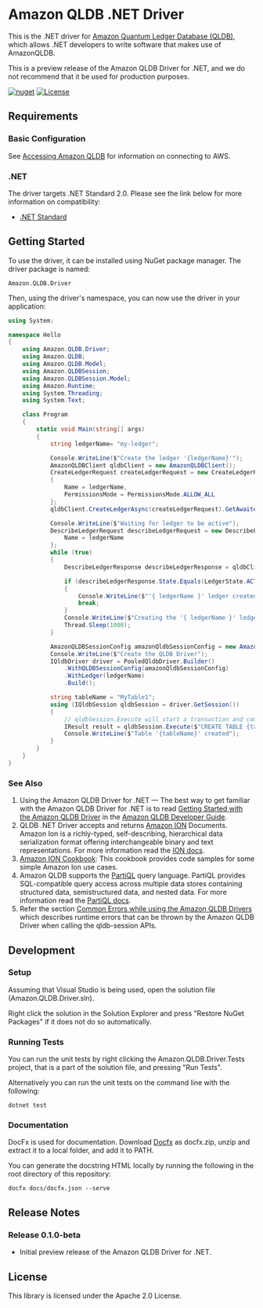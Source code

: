 # Amazon QLDB .NET Driver 

This is the .NET driver for [Amazon Quantum Ledger Database (QLDB)](https://aws.amazon.com/qldb/), which allows .NET developers
to write software that makes use of AmazonQLDB.

This is a preview release of the Amazon QLDB Driver for .NET, and we do not recommend that it be used for production purposes.

[![nuget](https://img.shields.io/nuget/v/Amazon.QLDB.Driver.svg)](https://www.nuget.org/packages/Amazon.QLDB.Driver/)
[![License](https://img.shields.io/github/license/awslabs/amazon-qldb-driver-dotnet)](https://github.com/awslabs/amazon-qldb-driver-dotnet/blob/doc/badge_and_doc_link/LICENSE)

## Requirements

### Basic Configuration

See [Accessing Amazon QLDB](https://docs.aws.amazon.com/qldb/latest/developerguide/accessing.html) for information on connecting to AWS.

### .NET

The driver targets .NET Standard 2.0. Please see the link below for more information on compatibility:

* [.NET Standard](https://docs.microsoft.com/en-us/dotnet/standard/net-standard)

## Getting Started

To use the driver, it can be installed using NuGet package manager. The driver package is named:

```Amazon.QLDB.Driver```

Then, using the driver's namespace, you can now use the driver in your application:

```c#
using System;

namespace Hello
{
    using Amazon.QLDB.Driver;
    using Amazon.QLDB;
    using Amazon.QLDB.Model;    
    using Amazon.QLDBSession;
    using Amazon.QLDBSession.Model;
    using Amazon.Runtime;
    using System.Threading;
    using System.Text;

    class Program
    {
        static void Main(string[] args)
        {
            string ledgerName= "my-ledger";

            Console.WriteLine($"Create the ledger '{ledgerName}'");
            AmazonQLDBClient qldbClient = new AmazonQLDBClient();            
            CreateLedgerRequest createLedgerRequest = new CreateLedgerRequest
            {
                Name = ledgerName,
                PermissionsMode = PermissionsMode.ALLOW_ALL
            };
            qldbClient.CreateLedgerAsync(createLedgerRequest).GetAwaiter().GetResult();

            Console.WriteLine($"Waiting for ledger to be active");
            DescribeLedgerRequest describeLedgerRequest = new DescribeLedgerRequest {
                Name = ledgerName
            };
            while (true)
            {
                DescribeLedgerResponse describeLedgerResponse = qldbClient.DescribeLedgerAsync(describeLedgerRequest).GetAwaiter().GetResult();

                if (describeLedgerResponse.State.Equals(LedgerState.ACTIVE.Value))
                {
                    Console.WriteLine($"'{ ledgerName }' ledger created sucessfully.");
                    break;
                }
                Console.WriteLine($"Creating the '{ ledgerName }' ledger...");
                Thread.Sleep(1000);
            }

            AmazonQLDBSessionConfig amazonQldbSessionConfig = new AmazonQLDBSessionConfig();
            Console.WriteLine($"Create the QLDB Driver");
            IQldbDriver driver = PooledQldbDriver.Builder()
                .WithQLDBSessionConfig(amazonQldbSessionConfig)
                .WithLedger(ledgerName)
                .Build();

            string tableName = "MyTable1";
            using (IQldbSession qldbSession = driver.GetSession())
            {
                // qldbSession.Execute will start a transaction and commit it.
                IResult result = qldbSession.Execute($"CREATE TABLE {tableName}");
                Console.WriteLine($"Table '{tableName}' created");
            }
        }
    }
}

```

### See Also

1. Using the Amazon QLDB Driver for .NET — The best way to get familiar with the Amazon QLDB Driver for .NET is to read [Getting Started with the Amazon QLDB Driver](https://docs.aws.amazon.com/qldb/latest/developerguide/getting-started.dotnet.html) in the [Amazon QLDB Developer Guide](https://docs.aws.amazon.com/qldb/latest/developerguide/what-is.html).
1. QLDB .NET Driver accepts and returns [Amazon ION](http://amzn.github.io/ion-docs/) Documents. Amazon Ion is a richly-typed, self-describing, hierarchical data serialization format offering interchangeable binary and text representations. For more information read the [ION docs](http://amzn.github.io/ion-docs/docs.html).
1. [Amazon ION Cookbook](http://amzn.github.io/ion-docs/guides/cookbook.html): This cookbook provides code samples for some simple Amazon Ion use cases.
1. Amazon QLDB supports the [PartiQL](https://partiql.org/) query language. PartiQL provides SQL-compatible query access across multiple data stores containing structured data, semistructured data, and nested data. For more information read the [PartiQL docs](https://partiql.org/docs.html).
1. Refer the section [Common Errors while using the Amazon QLDB Drivers](https://docs.aws.amazon.com/qldb/latest/developerguide/driver-errors.html) which describes runtime errors that can be thrown by the Amazon QLDB Driver when calling the qldb-session APIs.

## Development

### Setup

Assuming that Visual Studio is being used, open the solution file (Amazon.QLDB.Driver.sln).

Right click the solution in the Solution Explorer and press "Restore NuGet Packages" if it does not do so automatically.

### Running Tests

You can run the unit tests by right clicking the Amazon.QLDB.Driver.Tests project, that is a part of the solution file, and pressing "Run Tests".

Alternatively you can run the unit tests on the command line with the following:

```dotnet test```

### Documentation 

DocFx is used for documentation. Download [Docfx](https://github.com/dotnet/docfx/releases) as docfx.zip, unzip and extract it to a local folder, and add it to PATH.

You can generate the docstring HTML locally by running the following in the root directory of this repository:

```docfx docs/docfx.json --serve```

## Release Notes

### Release 0.1.0-beta

* Initial preview release of the Amazon QLDB Driver for .NET.

## License

This library is licensed under the Apache 2.0 License.
